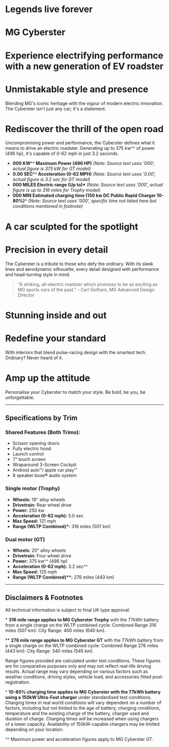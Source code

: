 # Legends live forever

# MG Cyberster

# Experience electrifying performance with a new generation of EV roadster

# Unmistakable style and presence

Blending MG's iconic heritage with the vigour of modern electric innovation. The Cyberster isn't just any car; it's a statement.

# Rediscover the thrill of the open road

Uncompromising power and performance, the Cyberster defines what it means to drive an electric roadster. Generating up to 375 kw^^ of power (496 hp), it's capable of 0-62 mph in just 3.2 seconds.

* **000 KW^^ Maximum Power (496 HP)** _(Note: Source text uses '000', actual figure is 375 kW for GT model)_
* **0.00 SEC^^ Acceleration (0-62 MPH)** _(Note: Source text uses '0.00', actual figure is 3.2 sec for GT model)_
* **000 MILES Electric range (Up to)\*** _(Note: Source text uses '000', actual figure is up to 316 miles for Trophy model)_
* **000 MIN Estimated charging time (150 kw DC Public Rapid Charger 10-80%)^** _(Note: Source text uses '000', specific time not listed here but conditions mentioned in footnote)_

# A car sculpted for the spotlight

# Precision in every detail

The Cyberster is a tribute to those who defy the ordinary. With its sleek lines and aerodynamic silhouette, every detail designed with performance and head-turning style in mind.

> "A striking, all-electric roadster which promises to be as exciting as MG sports cars of the past." - Carl Gotham, MG Advanced Design Director

# Stunning inside and out

# Redefine your standard

With interiors that blend pulse-racing design with the smartest tech. Ordinary? Never heard of it.

# Amp up the attitude

Personalise your Cyberster to match your style. Be bold, be you, be unforgettable.

---

## **Specifications by Trim**

### **Shared Features (Both Trims):**
* Scissor opening doors
* Fully electric hood
* Launch control
* 7" touch screen
* Wraparound 3-Screen Cockpit
* Android auto™/ apple car play™
* 8 speaker bose® audio system

### **Single motor (Trophy)**

* **Wheels:** 19" alloy wheels
* **Drivetrain:** Rear wheel drive
* **Power:** 250 kw
* **Acceleration (0-62 mph):** 5.0 sec
* **Max Speed:** 121 mph
* **Range (WLTP Combined)\*:** 316 miles (507 km)

### **Dual motor (GT)**

* **Wheels:** 20" alloy wheels
* **Drivetrain:** Four wheel drive
* **Power:** 375 kw^^ (496 hp)
* **Acceleration (0-62 mph):** 3.2 sec^^
* **Max Speed:** 125 mph
* **Range (WLTP Combined)\*\*:** 276 miles (443 km)

---

## **Disclaimers & Footnotes**

All technical information is subject to final UK type approval.

\* **316 mile range applies to MG Cyberster Trophy** with the 77kWh battery from a single charge on the WLTP combined cycle: Combined Range 316 miles (507 km): City Range: 400 miles (640 km).

\*\* **276 mile range applies to MG Cyberster GT** with the 77kWh battery from a single charge on the WLTP combined cycle: Combined Range 276 miles (443 km): City Range: 340 miles (545 km).

Range figures provided are calculated under test conditions. These figures are for comparative purposes only and may not reflect real-life driving results. Actual range may vary depending on various factors such as weather conditions, driving styles, vehicle load, and accessories fitted post-registration.

^ **10-80% charging time applies to MG Cyberster with the 77kWh battery using a 150kW Ultra-Fast charger** under standardised test conditions. Charging times in real world conditions will vary dependent on a number of factors, including but not limited to the age of battery, charging conditions, temperature and the existing charge of the battery, charger used and duration of charge. Charging times will be increased when using chargers of a lower capacity. Availability of 150kW-capable chargers may be limited depending on your location.

^^ Maximum power and acceleration figures apply to MG Cyberster GT.